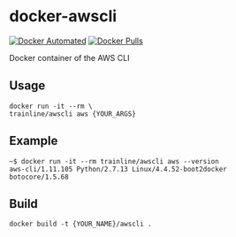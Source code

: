 # docker-awscli
[![Docker Automated](https://img.shields.io/docker/automated/trainline/awscli.svg)](https://hub.docker.com/trainline/awscli)
[![Docker Pulls](https://img.shields.io/docker/pulls/trainline/awscli.svg)](https://hub.docker.com/trainline/awscli)

Docker container of the AWS CLI

## Usage

```
docker run -it --rm \
trainline/awscli aws {YOUR_ARGS}
```

## Example

```
~$ docker run -it --rm trainline/awscli aws --version
aws-cli/1.11.105 Python/2.7.13 Linux/4.4.52-boot2docker botocore/1.5.68
```

## Build

```
docker build -t {YOUR_NAME}/awscli .
```
